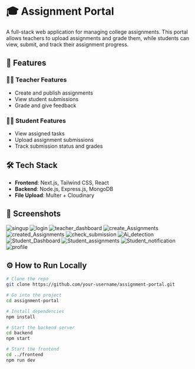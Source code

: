 # 🎓 Assignment Portal

A full-stack web application for managing college assignments. This portal allows teachers to upload assignments and grade them, while students can view, submit, and track their assignment progress.

## 🚀 Features

### 👨‍🏫 Teacher Features
- Create and publish assignments
- View student submissions
- Grade and give feedback

### 👩‍🎓 Student Features
- View assigned tasks
- Upload assignment submissions
- Track submission status and grades

## 🛠️ Tech Stack

- **Frontend**: Next.js, Tailwind CSS, React
- **Backend**: Node.js, Express.js, MongoDB
- **File Upload**: Multer + Cloudinary

## 📸 Screenshots

![singup](./screenshots/singup.png)
![login](./screenshots/login.png)
![teacher_dashboard](./screenshots/teacherdb.png)
![create_Assignments](./screenshots/create_assignment.png)
![created_Assignments](./screenshots/created_assignments.png)
![check_submission](./screenshots/chech_submission.png)
![Ai_detection](./screenshots/Ai_detection.png)
![Student_Dashboard](./screenshots/student_dashboard.png)
![Student_assignments](./screenshots/student_assignments.png)
![Student_notification](./screenshots/student-dashboard.png)
![profile](./screenshots/profile.png)



## ⚙️ How to Run Locally

```bash
# Clone the repo
git clone https://github.com/your-username/assignment-portal.git

# Go into the project
cd assignment-portal

# Install dependencies
npm install

# Start the backend server
cd backend
npm start

# Start the frontend
cd ../frontend
npm run dev
